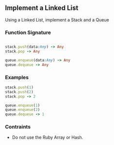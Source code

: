 ## Implement a Linked List

Using a Linked List, implement a Stack and a Queue

### Function Signature

```ruby

stack.push(data:Any) -> Any
stack.pop -> Any

queue.enqueue(data:Any) -> Any
queue.dequeue -> Any
```

### Examples

```ruby
stack.push(1)
stack.push(2)
stack.pop -> 2

queue.enqueue(1)
queue.enqueue(2)
queue.dequeue -> 1
```

### Contraints

- Do not use the Ruby Array or Hash.
